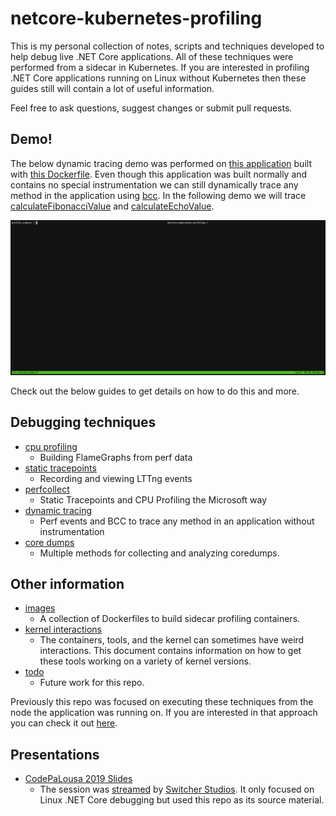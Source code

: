 # netcore-kubernetes-profiling

This is my personal collection of notes, scripts and techniques developed to help debug live .NET Core applications.  All of these techniques were performed from a sidecar in Kubernetes.  If you are interested in profiling .NET Core applications running on Linux without Kubernetes then these guides still will contain a lot of useful information.

Feel free to ask questions, suggest changes or submit pull requests.

## Demo!

The below dynamic tracing demo was performed on [this application](https://github.com/joe-elliott/sample-netcore-app) built with [this Dockerfile](https://github.com/joe-elliott/sample-netcore-app/blob/master/Dockerfile).  Even though this application was built normally and contains no special instrumentation we can still dynamically trace any method in the application using [bcc](https://github.com/iovisor/bcc).  In the following demo we will trace [calculateFibonacciValue](https://github.com/joe-elliott/sample-netcore-app/blob/master/Providers/FibonacciProvider.cs#L9) and [calculateEchoValue](https://github.com/joe-elliott/sample-netcore-app/blob/master/Providers/EchoProvider.cs#L9).

![bcc demo](./dynamic-tracing-bcc.gif)

Check out the below guides to get details on how to do this and more.

## Debugging techniques

- [cpu profiling](./cpu-profiling)
  - Building FlameGraphs from perf data
- [static tracepoints](./static-tracepoints)
  - Recording and viewing LTTng events
- [perfcollect](./perfcollect)
  - Static Tracepoints and CPU Profiling the Microsoft way
- [dynamic tracing](./dynamic-tracing)
  - Perf events and BCC to trace any method in an application without instrumentation
- [core dumps](./coredumps)
  - Multiple methods for collecting and analyzing coredumps.

## Other information

- [images](./images)
  - A collection of Dockerfiles to build sidecar profiling containers.
- [kernel interactions](./kernel-interactions)
  - The containers, tools, and the kernel can sometimes have weird interactions.  This document contains information on how to get these tools working on a variety of kernel versions.
- [todo](./todo)
  - Future work for this repo.

Previously this repo was focused on executing these techniques from the node the application was running on.  If you are interested in that approach you can check it out [here](https://github.com/joe-elliott/netcore-kubernetes-profiling/tree/54bacfeecb33de6bbc590768af9c276efd1b4e4c).

## Presentations

- [CodePaLousa 2019 Slides](https://docs.google.com/presentation/d/1-OJtTSEGEWxYAIHhKDoociKJXL7CFH8BPl6xJDATSuI/edit?usp=sharing)
  - The session was [streamed](https://www.facebook.com/CodePaLOUsa/videos/487782252038255/) by [Switcher Studios](https://www.switcherstudio.com/).  It only focused on Linux .NET Core debugging but used this repo as its source material.

